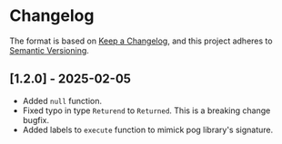 # Changelog

The format is based on [Keep a Changelog](https://keepachangelog.com/en/1.1.0/), and this project adheres to
[Semantic Versioning](https://semver.org/spec/v2.0.0.html).

<!-- ## [Unreleased] -->

## [1.2.0] - 2025-02-05

- Added `null` function.
- Fixed typo in type `Returend` to `Returned`. This is a breaking change bugfix.
- Added labels to `execute` function to mimick pog library's signature.
